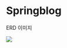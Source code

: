 # Springblog


ERD 이미지


<img src="https://user-images.githubusercontent.com/108039772/212037628-a592a166-e0c7-4ca5-9c62-b340741d918a.png" />


